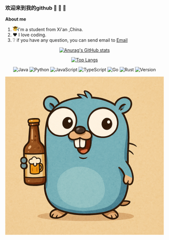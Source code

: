 ### 欢迎来到我的github  :clap: :clap: :clap:

**About me**

1. <img width =16 hight=16 src="./img/laugh1.png" alt="laugh">I'm a student from Xi'an ,China.
2. ❤️ I love coding.
3. ❔ if you have any question, you can send email to <a href="mailto:xdu2814031084@gmail.com">Email</a>




<div id = "body" align = 'center'>

[![Anurag's GitHub stats](https://github-readme-stats.vercel.app/api?username=looksaw2&show_icons=true&theme=dracula)](https://github.com/anuraghazra/github-readme-stats) 


[![Top Langs](https://github-readme-stats.vercel.app/api/top-langs/?username=looksaw2)](https://github.com/anuraghazra/github-readme-stats)

![Java](https://img.shields.io/badge/Java-17%2B-orange?logo=openjdk)
![Python](https://img.shields.io/badge/Python-3.10%2B-blue?logo=python)
![JavaScript](https://img.shields.io/badge/JavaScript-ES6%2B-yellow?logo=javascript)
![TypeScript](https://img.shields.io/badge/TypeScript-5%2B-3178C6?logo=typescript)
![Go](https://img.shields.io/badge/Go-1.20%2B-00ADD8?logo=go)
![Rust](https://img.shields.io/badge/Rust-1.70.0-orange?logo=rust)
![Version](https://img.shields.io/badge/version-1.0.0-blue)


![img](img/ChatGPT%20Image%20May%2012,%202025,%2010_16_11%20AM.png)
</div>
